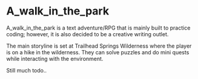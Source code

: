 # A_walk_in_the_park

A_walk_in_the_park is a text adventure/RPG that is mainly built to practice coding; however,
it is also decided to be a creative writing outlet.

The main storyline is set at Trailhead Springs Wilderness where the player is on a hike
in the wilderness. They can solve puzzles and do mini quests while interacting with the environment.  

Still much todo..
